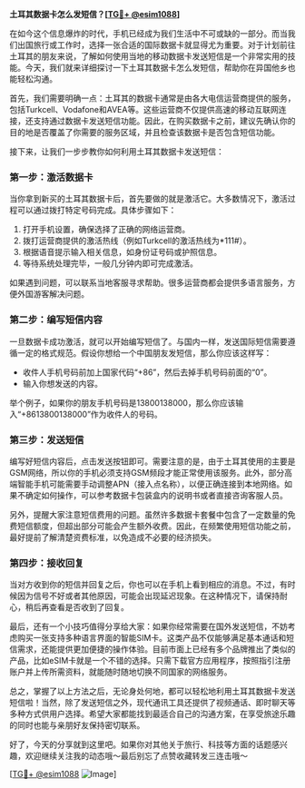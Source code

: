 **土耳其数据卡怎么发短信？[[TG💪+ @esim1088](https://t.me/s/esim1088)]**

在如今这个信息爆炸的时代，手机已经成为我们生活中不可或缺的一部分。而当我们出国旅行或工作时，选择一张合适的国际数据卡就显得尤为重要。对于计划前往土耳其的朋友来说，了解如何使用当地的移动数据卡发送短信是一个非常实用的技能。今天，我们就来详细探讨一下土耳其数据卡怎么发短信，帮助你在异国他乡也能轻松沟通。

首先，我们需要明确一点：土耳其的数据卡通常是由各大电信运营商提供的服务，包括Turkcell、Vodafone和AVEA等。这些运营商不仅提供高速的移动互联网连接，还支持通过数据卡发送短信功能。因此，在购买数据卡之前，建议先确认你的目的地是否覆盖了你需要的服务区域，并且检查该数据卡是否包含短信功能。

接下来，让我们一步步教你如何利用土耳其数据卡发送短信：

### 第一步：激活数据卡

当你拿到新买的土耳其数据卡后，首先要做的就是激活它。大多数情况下，激活过程可以通过拨打特定号码完成。具体步骤如下：
1. 打开手机设置，确保选择了正确的网络运营商。
2. 拨打运营商提供的激活热线（例如Turkcell的激活热线为*111#）。
3. 根据语音提示输入相关信息，如身份证号码或护照信息。
4. 等待系统处理完毕，一般几分钟内即可完成激活。

如果遇到问题，可以联系当地客服寻求帮助。很多运营商都会提供多语言服务，方便外国游客解决问题。

### 第二步：编写短信内容

一旦数据卡成功激活，就可以开始编写短信了。与国内一样，发送国际短信需要遵循一定的格式规范。假设你想给一个中国朋友发短信，那么你应该这样写：
- 收件人手机号码前加上国家代码“+86”，然后去掉手机号码前面的“0”。
- 输入你想发送的内容。

举个例子，如果你的朋友手机号码是13800138000，那么你应该输入“+8613800138000”作为收件人的号码。

### 第三步：发送短信

编写好短信内容后，点击发送按钮即可。需要注意的是，由于土耳其使用的主要是GSM网络，所以你的手机必须支持GSM频段才能正常使用该服务。此外，部分高端智能手机可能需要手动调整APN（接入点名称），以便正确连接到本地网络。如果不确定如何操作，可以参考数据卡包装盒内的说明书或者直接咨询客服人员。

另外，提醒大家注意短信费用的问题。虽然许多数据卡套餐中包含了一定数量的免费短信额度，但超出部分可能会产生额外收费。因此，在频繁使用短信功能之前，最好提前了解清楚资费标准，以免造成不必要的经济损失。

### 第四步：接收回复

当对方收到你的短信并回复之后，你也可以在手机上看到相应的消息。不过，有时候因为信号不好或者其他原因，可能会出现延迟现象。在这种情况下，请保持耐心，稍后再查看是否收到了回复。

最后，还有一个小技巧值得分享给大家：如果你经常需要在国外发送短信，不妨考虑购买一张支持多种语言界面的智能SIM卡。这类产品不仅能够满足基本通话和短信需求，还能提供更加便捷的操作体验。目前市面上已经有多个品牌推出了类似的产品，比如eSIM卡就是一个不错的选择。只需下载官方应用程序，按照指引注册账户并上传所需资料，就能随时随地切换不同国家的网络服务。

总之，掌握了以上方法之后，无论身处何地，都可以轻松地利用土耳其数据卡发送短信啦！当然，除了发送短信之外，现代通讯工具还提供了视频通话、即时聊天等多种方式供用户选择。希望大家都能找到最适合自己的沟通方案，在享受旅途乐趣的同时也能与亲朋好友保持密切联系。

好了，今天的分享就到这里吧。如果你对其他关于旅行、科技等方面的话题感兴趣，欢迎继续关注我的动态哦～最后别忘了点赞收藏转发三连击哦～

[[TG💪+ @esim1088](https://t.me/s/esim1088) ![Image](https://i.postimg.cc/4NQfJmqS/Snipaste-2025-05-13-00-14-12.png)]